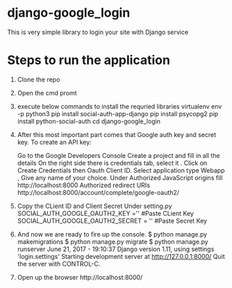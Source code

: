 # django-google_login
This is very simple library to login your site with Django service


# Steps to run the application
1. Clone the repo
2. Open the cmd promt
3. execute below commands to install the requried libraries
  virtualenv env -p python3
  pip install social-auth-app-django
  pip install psycopg2
  pip install python-social-auth
  cd django-google_login
 
4. After this most important part comes that Google auth key and secret key.
To create an API key:

    Go to the Google Developers Console
    Create a project and fill in all the details
    On the right side there is credentials tab, select it .
    Click on Create Credentials then Oauth Client ID. Select application type Webapp , Give any name of your choice.
    Under Authorized JavaScript origins fill
    http://localhost:8000
    Authorized redirect URIs
    http://localhost:8000/account/complete/google-oauth2/

5. Copy the CLient ID and Client Secret
   Under setting.py
   SOCIAL_AUTH_GOOGLE_OAUTH2_KEY =''  #Paste CLient Key
   SOCIAL_AUTH_GOOGLE_OAUTH2_SECRET = '' #Paste Secret Key
 6. And now we are ready to fire up the console.
    $ python manage.py makemigrations
    $ python manage.py migrate
    $ python manage.py runserver
    June 21, 2017 - 19:10:37
    Django version 1.11, using settings 'login.settings'
    Starting development server at http://127.0.0.1:8000/
    Quit the server with CONTROL-C.
 7. Open up the browser http://localhost:8000/
